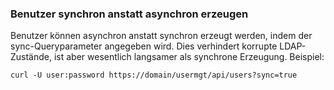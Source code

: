 ### Benutzer synchron anstatt asynchron erzeugen
Benutzer können asynchron anstatt synchron erzeugt werden, indem der sync-Queryparameter angegeben wird. Dies verhindert korrupte LDAP-Zustände, ist aber wesentlich langsamer als synchrone Erzeugung.
Beispiel:

`curl -U user:password https://domain/usermgt/api/users?sync=true` 
